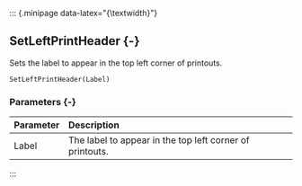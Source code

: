 ::: {.minipage data-latex="{\textwidth}"}
## SetLeftPrintHeader {-}

Sets the label to appear in the top left corner of printouts.

```{sql}
SetLeftPrintHeader(Label)
```

### Parameters {-}

**Parameter** | **Description**
| :-- | :-- |
Label | The label to appear in the top left corner of printouts.
:::
